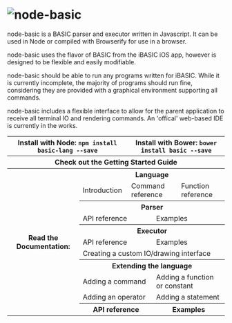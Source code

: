 # ![node-basic](http://i.imgur.com/xseiUzV.png)

node-basic is a BASIC parser and executor written in Javascript. It can be used in Node or compiled with Browserify for use in a browser.

node-basic uses the flavor of BASIC from the iBASIC iOS app, however is designed to be flexible and easily modifiable.

node-basic should be able to run any programs written for iBASIC. While it is currently incomplete, the majority of programs should run fine, considering they are provided with a graphical environment supporting all commands.

node-basic includes a flexible interface to allow for the parent application to receive all terminal IO and rendering commands. An 'offical' web-based IDE is currently in the works.

<table>
    <tr>
        <th colspan="4">Install with Node: <code>npm install basic-lang --save</code></th>
        <th colspan="4">Install with Bower: <code>bower install basic --save</code></th>
    </tr>
    <tr>
        <th colspan="8">Check out the Getting Started Guide</th>
    </tr>
    <tr>
        <th rowspan="11" colspan="2">Read the Documentation:</th>
        <th colspan="6">Language</th>
    </tr>
    <tr>
        <td colspan="2">Introduction</td>
        <td colspan="2">Command reference</td>
        <td colspan="2">Function reference</td>
    </tr>
    <tr>
        <th colspan="6">Parser</th>
    </tr>
    <tr>
        <td colspan="3">API reference</td>
        <td colspan="3">Examples</td>
    </tr>
    <tr>
        <th colspan="6">Executor</th>
    </tr>
    <tr>
        <td colspan="3">API reference</td>
        <td colspan="3">Examples</td>
    </tr>
    <tr>
        <td colspan="6">Creating a custom IO/drawing interface</td>
    </tr>
    <tr>
        <th colspan="6">Extending the language</th>
    </tr>
    <tr>
        <td colspan="3">Adding a command</td>
        <td colspan="3">Adding a function or constant</td>
    </tr>
    <tr>
        <td colspan="3">Adding an operator</td>
        <td colspan="3">Adding a statement</td>
    </tr>
    <tr>
        <th colspan="3">API reference</th>
        <th colspan="3">Examples</th>
    </tr>
</table>